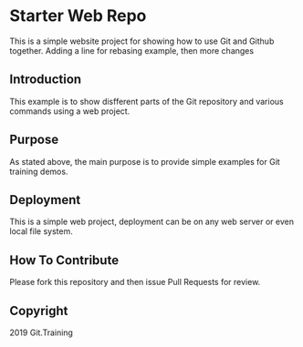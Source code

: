 # Starter Web Repo

This is a simple website project for showing how to use Git and Github together.
Adding a line for rebasing example, then more changes
## Introduction

This example is to show disfferent parts of the Git repository and various commands using a web project.

## Purpose

As stated above, the main purpose is to provide simple examples for Git training demos.

## Deployment

This is a simple web project, deployment can be on any web server or even local file system.

## How To Contribute

Please fork this repository and then issue Pull Requests for review.

## Copyright

2019 Git.Training

